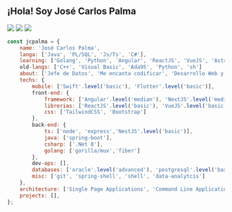 <h2> 
    ¡Hola! Soy José Carlos Palma
</h2>
<p>
<img src="https://img.shields.io/badge/version-v43.6%20stable-orange">
<img src="https://img.shields.io/badge/build%20life-passing-green">
<img src="https://img.shields.io/badge/tests%20life-6%20passed%2C%204%20failed%2C%201%20skipped-informational">
</p>

```javascript
const jcpalma = {
    name: 'José Carlos Palma',
    langa: ['Java', 'PL/SQL', 'Js/Ts', 'C#'],
    learning: ['Golang', 'Python', 'Angular', 'ReactJS', 'VueJS', 'Astro']
    old-langs: ['C++', 'Visual Basic', 'Ada95', 'Python', 'sh']
    about: ['Jefe de Datos', 'Me encanta codificar', 'Desarrollo Web y Aplicaciones', 'Música/Películas'],
    techs: {
        mobile: ['Swift'.level('basic'), 'Flutter'.level('basic')],
        front-end: {
            framework: ['Angular'.level('median'), 'NextJS'.level('median'), 'Astro'.level('basic')],
            librerias: ['ReactJS'.level('basic'), 'VueJS'.level('basic')],
            css: ['TailwindCSS', 'Bootstrap']
        },
        back-end: {
            ts: ['node', 'express','NestJS'.level('basic')],
            java: ['spring-boot'],
            csharp: ['.Net 8'],
            golang: ['gorilla/mux','fiber']
        },
        dev-ops: [],
        databases: ['oracle'.level('advanced'), 'postgresql'.level('basic'), 'mysql'.level('median'), 'mongodb'.level('basic')],
        misc: ['git', 'spring-shell', 'shell', 'data-analytcis']
    },
    architecture: ['Single Page Applications', 'Command Line Application', 'Desktop Application'],
    projects: [],
};
```

<!--
**jcpalma/jcpalma** is a ✨ _special_ ✨ repository because its `README.md` (this file) appears on your GitHub profile.

Here are some ideas to get you started:

- 🔭 I’m currently working on ...
- 🌱 I’m currently learning ...
- 👯 I’m looking to collaborate on ...
- 🤔 I’m looking for help with ...
- 💬 Ask me about ...
- 📫 How to reach me: ...
- 😄 Pronouns: ...
- ⚡ Fun fact: ...
-->

